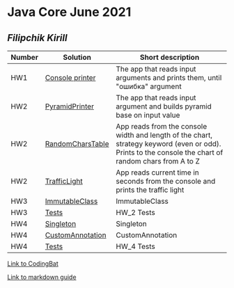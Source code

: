 # Java Core June 2021

## *Filipchik Kirill*

| Number | Solution  | Short description
| --- | --- | --- |
| HW1 | [Console printer](https://github.com/NikolaevArtem/Java_Core_June_2021/tree/feature/KirillFilipchik/src/main/java/homework_1) | The app that reads input arguments and prints them, until "ошибка" argument |
| HW2 | [PyramidPrinter](https://github.com/NikolaevArtem/Java_Core_June_2021/tree/feature/KirillFilipchik/src/main/java/homework_2/pyramid_printer) | The app that reads input argument and builds pyramid base on input value |
| HW2 | [RandomCharsTable](https://github.com/NikolaevArtem/Java_Core_June_2021/tree/feature/KirillFilipchik/src/main/java/homework_2/random_chars_table) | App reads from the console width and length of the chart, strategy keyword (even or odd). Prints to the console the chart of random chars from A to Z |
| HW2 | [TrafficLight](https://github.com/NikolaevArtem/Java_Core_June_2021/tree/feature/KirillFilipchik/src/main/java/homework_2/traffic_light) | App reads current time in seconds from the console and prints the traffic light|
| HW3 | [ImmutableClass](https://github.com/NikolaevArtem/Java_Core_June_2021/tree/feature/KirillFilipchik/src/main/java/homework_3) | ImmutableClass |
| HW3 | [Tests](https://github.com/NikolaevArtem/Java_Core_June_2021/tree/feature/KirillFilipchik/src/test/java/homework_2/) | HW_2 Tests |
| HW4 | [Singleton](https://github.com/NikolaevArtem/Java_Core_June_2021/tree/feature/KirillFilipchik/src/main/java/homework_4/singleton) | Singleton|
| HW4 | [CustomAnnotation](https://github.com/NikolaevArtem/Java_Core_June_2021/tree/feature/KirillFilipchik/src/main/java/homework_4/homework_4/сustom_annotation) | CustomAnnotation|
| HW4 | [Tests](https://github.com/NikolaevArtem/Java_Core_June_2021/tree/feature/KirillFilipchik/src/test/java/homework_4) | HW_4 Tests|


[Link to CodingBat](https://codingbat.com/done?user=parallaksik@gmail.com&tag=9517187513)

[Link to markdown guide](https://github.com/adam-p/markdown-here/wiki/Markdown-Cheatsheet)
